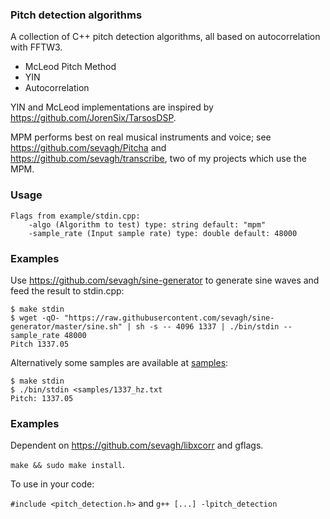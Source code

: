 ### Pitch detection algorithms

A collection of C++ pitch detection algorithms, all based on autocorrelation with FFTW3.

* McLeod Pitch Method
* YIN
* Autocorrelation

YIN and McLeod implementations are inspired by https://github.com/JorenSix/TarsosDSP.

MPM performs best on real musical instruments and voice; see https://github.com/sevagh/Pitcha and https://github.com/sevagh/transcribe, two of my projects which use the MPM.

### Usage

```
Flags from example/stdin.cpp:
    -algo (Algorithm to test) type: string default: "mpm"
    -sample_rate (Input sample rate) type: double default: 48000
```

### Examples

Use https://github.com/sevagh/sine-generator to generate sine waves and feed the result to stdin.cpp:

```
$ make stdin
$ wget -qO- "https://raw.githubusercontent.com/sevagh/sine-generator/master/sine.sh" | sh -s -- 4096 1337 | ./bin/stdin --sample_rate 48000
Pitch 1337.05
```

Alternatively some samples are available at [samples](./samples):

```
$ make stdin
$ ./bin/stdin <samples/1337_hz.txt
Pitch: 1337.05
```

### Examples

Dependent on https://github.com/sevagh/libxcorr and gflags.

`make && sudo make install`.

To use in your code:

`#include <pitch_detection.h>` and `g++ [...] -lpitch_detection`
